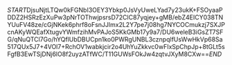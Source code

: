 $START$DjsuNjtLTQw0kFGNbI3OEY3Ybkp0JsVyUweLYad7y23ukK+FSOyaaPDDZ2HSRzEzXuPw3pNrTOThwjpsrsD72ClC87yqjey+gMB/ebZ4EICY038TNYUuFV48ze/cGjNKek6phrf8oFsnJJlmx2L2Y7pe7j08hg7NYCOCmukzj7SXJPcnAKyWQEafXtugvYWmfzihMvPAJoS5KkGMb17y9a7/DU6weleB3iGsZT7SFG/qNuQTCl7Go/hYQflUbDBUCpn1ko0PWRgUNBL3cznpqlfUsWwHkVp68Sa517QUx5J7+4VOl7+RchOV1wabkjcir2o4UhYuZkkvc0wFIxSpChpJp+8tGLt5sFgfB3EwTSjDNj6lO8f2uyzATfWC/T11GUWsFOkJw4zqtvJXyM8CXw==$END$